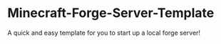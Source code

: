 # Minecraft-Forge-Server-Template
A quick and easy template for you to start up a local forge server!
